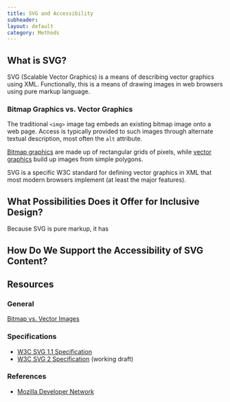 ```yaml
---
title: SVG and Accessibility
subheader:
layout: default
category: Methods
---
```


## What is SVG?

SVG (Scalable Vector Graphics) is a means of describing vector graphics using XML. Functionally, this is a means of drawing images in web browsers using pure markup language.

### Bitmap Graphics vs. Vector Graphics

The traditional `<img>` image tag embeds an existing bitmap image onto a web page. Access is typically provided to such images through alternate textual description, most often the `alt` attribute.

[Bitmap graphics](https://en.wikipedia.org/wiki/Bitmap) are made up of rectangular grids of pixels, while [vector graphics](https://en.wikipedia.org/wiki/Vector_graphics) build up images from simple polygons.

SVG is a specific W3C standard for defining vector graphics in XML that most modern browsers implement (at least the major features).

## What Possibilities Does it Offer for Inclusive Design?

Because SVG is pure markup, it has 

## How Do We Support the Accessibility of SVG Content?

## Resources

### General

[Bitmap vs. Vector Images](http://www.cs.sfu.ca/CourseCentral/165/common/guide/html/sec-bitmapvector.html)

### Specifications

* [W3C SVG 1.1 Specification](https://www.w3.org/TR/SVG/)
* [W3C SVG 2 Specification](https://www.w3.org/TR/SVG/) (working draft)

### References

* [Mozilla Developer Network](https://developer.mozilla.org/en-US/docs/Web/SVG)
